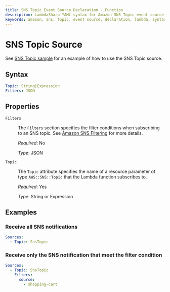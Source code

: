 ```yaml
---
title: SNS Topic Event Source Declaration - Function
description: LambdaSharp YAML syntax for Amazon SNS Topic event source
keywords: amazon, sns, topic, event source, declaration, lambda, syntax, yaml, cloudformation
---
```

# SNS Topic Source

See [SNS Topic sample](https://github.com/LambdaSharp/LambdaSharpTool/tree/master/Samples/SnsSample/) for an example of how to use the SNS Topic source.

## Syntax

```yaml
Topic: String|Expression
Filters: JSON
```

## Properties

<dl>

<dt><code>Filters</code></dt>
<dd>

The <code>Filters</code> section specifies the filter conditions when subscribing to an SNS topic. See <a href="https://docs.aws.amazon.com/sns/latest/dg/sns-message-filtering.html">Amazon SNS Filtering</a> for more details.

<i>Required</i>: No

<i>Type</i>: JSON
</dd>

<dt><code>Topic</code></dt>
<dd>

The <code>Topic</code> attribute specifies the name of a resource parameter of type <code>AWS::SNS::Topic</code> that the Lambda function subscribes to.

<i>Required</i>: Yes

<i>Type</i>: String or Expression
</dd>

</dl>

## Examples

### Receive all SNS notifications

```yaml
Sources:
  - Topic: SnsTopic
```

### Receive only the SNS notification that meet the filter condition

```yaml
Sources:
  - Topic: SnsTopic
    Filters:
      source:
        - shopping-cart
```